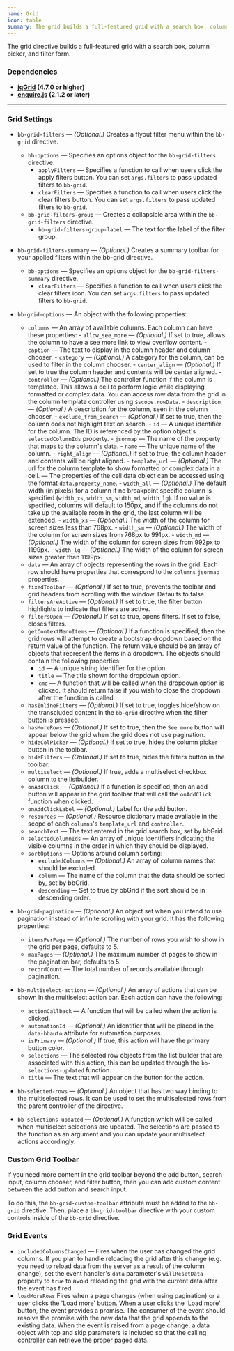 ```yaml
---
name: Grid
icon: table
summary: The grid builds a full-featured grid with a search box, column picker, and filter form.
---
```


The grid directive builds a full-featured grid with a search box, column picker, and filter form.

 ### Dependencies ###

- **[jqGrid](https://github.com/free-jqgrid/jqGrid) (4.7.0 or higher)**
- **[enquire.js](http://wicky.nillia.ms/enquire.js/) (2.1.2 or later)**
---

### Grid Settings ###
- `bb-grid-filters` &mdash; *(Optional.)* Creates a flyout filter menu within the `bb-grid` directive.
  - `bb-options` &mdash; Specifies an options object for the `bb-grid-filters` directive.
      - `applyFilters` &mdash; Specifies a function to call when users click the apply filters button. You can set `args.filters` to pass updated filters to `bb-grid`.
      - `clearFilters` &mdash; Specifies a function to call when users click the clear filters button. You can set `args.filters` to pass updated filters to `bb-grid`.
  - `bb-grid-filters-group` &mdash; Creates a collapsible area within the `bb-grid-filters` directive.
      - `bb-grid-filters-group-label` &mdash; The text for the label of the filter group.
- `bb-grid-filters-summary` &mdash; *(Optional.)* Creates a summary toolbar for your applied filters within the bb-grid directive.
  - `bb-options` &mdash; Specifies an options object for the `bb-grid-filters-summary` directive.
      - `clearFilters` &mdash; Specifies a function to call when users click the clear filters icon. You can set `args.filters` to pass updated filters to `bb-grid`.

- `bb-grid-options` &mdash; An object with the following properties:
  - `columns` &mdash; An array of available columns.  Each column can have these properties:
        - `allow_see_more` &mdash; *(Optional.)* If set to true, allows the column to have a see more link to view overflow content.
        - `caption` &mdash; The text to display in the column header and column chooser.
        - `category` &mdash; *(Optional.)* A category for the column, can be used to filter in the column chooser.
        - `center_align` &mdash; *(Optional.)* If set to true the column header and contents will be center aligned.
        - `controller` &mdash; *(Optional.)* The controller function if the column is templated. This allows a cell to perform logic while displaying formatted or complex data. You can access row data from the grid in the column template controller using `$scope.rowData`.
        - `description` &mdash; *(Optional.)* A description for the column, seen in the column chooser.
        - `exclude_from_search` &mdash; *(Optional.)* If set to true, then the column does not highlight text on search.
        - `id` &mdash; A unique identifier for the column.  The ID is referenced by the option object's `selectedColumnIds` property.
        - `jsonmap` &mdash; The name of the property that maps to the column's data.
        - `name` &mdash; The unique name of the column.
        - `right_align` &mdash; *(Optional.)* If set to true, the column header and contents will be right aligned.
        - `template_url` &mdash; *(Optional.)* The url for the column template to show formatted or complex data in a cell. &mdash; The properties of the cell data object can be accessed using the format `data.property_name`.
        - `width_all` &mdash; *(Optional.)* The default width (in pixels) for a column if no breakpoint specific column is specified (`width_xs`, `width_sm`, `width_md`, `width_lg`). If no value is specified, columns will default to 150px, and if the columns do not take up the available room in the grid, the last column will be extended.
        - `width_xs` &mdash; *(Optional.)* The width of the column for screen sizes less than 768px.
        - `width_sm` &mdash; *(Optional.)* The width of the column for screen sizes from 768px to 991px.
        - `width_md` &mdash; *(Optional.)* The width of the column for screen sizes from 992px to 1199px.
        - `width_lg` &mdash; *(Optional.)* The width of the column for screen sizes greater than 1199px.
  - `data` &mdash; An array of objects representing the rows in the grid.  Each row should have properties that correspond to the `columns` `jsonmap` properties.
  - `fixedToolbar` &mdash; *(Optional.)* If set to true, prevents the toolbar and grid headers from scrolling with the window. Defaults to false.
  - `filtersAreActive` &mdash; *(Optional.)* If set to true, the filter button highlights to indicate that filters are active.
  - `filtersOpen` &mdash; *(Optional.)* If set to true, opens filters. If set to false, closes filters.
  - `getContextMenuItems` &mdash; *(Optional.)* If a function is specified, then the grid rows will attempt to create a bootstrap dropdown based on the return value of the function. The return value should be an array of objects that represent the items in a dropdown. The objects should contain the following properties:
      - `id` &mdash; A unique string identifier for the option.
      - `title` &mdash; The title shown for the dropdown option.
      - `cmd` &mdash; A function that will be called when the dropdown option is clicked. It should return false if you wish to close the dropdown after the function is called.
  - `hasInlineFilters` &mdash; *(Optional.)* If set to true, toggles hide/show on the transcluded content in the `bb-grid` directive when the filter button is pressed.
  - `hasMoreRows` &mdash; *(Optional.)* If set to true, then the `See more` button will appear below the grid when the grid does not use pagination.
  - `hideColPicker` &mdash; *(Optional.)* If set to true, hides the column picker button in the toolbar.
  - `hideFilters` &mdash; *(Optional.)* If set to true, hides the filters button in the toolbar.
  - `multiselect` &mdash; *(Optional.)* If true, adds a multiselect checkbox column to the listbuilder.
  - `onAddClick` &mdash; *(Optional.)* If a function is specified, then an add button will appear in the grid toolbar that will call the `onAddClick` function when clicked.
  - `onAddClickLabel` &mdash; *(Optional.)* Label for the add button.
  - `resources` &mdash; *(Optional.)* Resource dictionary made available in the scope of each `columns`'s `template_url` and `controller`.
  - `searchText` &mdash; The text entered in the grid search box, set by bbGrid.
  - `selectedColumnIds` &mdash; An array of unique identifiers indicating the visible columns in the order in which they should be displayed.
  - `sortOptions` &mdash; Options around column sorting:
      - `excludedColumns` &mdash; *(Optional.)* An array of column names that should be excluded.
      - `column` &mdash; The name of the column that the data should be sorted by, set by bbGrid.
      - `descending` &mdash; Set to true by bbGrid if the sort should be in descending order.
- `bb-grid-pagination` &mdash; *(Optional.)* An object set when you intend to use pagination instead of infinite scrolling with your grid. It has the following properties:
  - `itemsPerPage` &mdash; *(Optional.)* The number of rows you wish to show in the grid per page, defaults to 5.
  - `maxPages` &mdash; *(Optional.)* The maximum number of pages to show in the pagination bar, defaults to 5.
  - `recordCount` &mdash; The total number of records available through pagination.
- `bb-multiselect-actions` &mdash; *(Optional.)* An array of actions that can be shown in the multiselect action bar. Each action can have the following:
  - `actionCallback` &mdash; A function that will be called when the action is clicked.
  - `automationId` &mdash; *(Optional.)* An identifier that will be placed in the `data-bbauto` attribute for automation purposes.
  - `isPrimary` &mdash; *(Optional.)* If true, this action will have the primary button color.
  - `selections` &mdash; The selected row objects from the list builder that are associated with this action, this can be updated through the `bb-selections-updated` function.
  - `title` &mdash; The text that will appear on the button for the action.
- `bb-selected-rows` &mdash; *(Optional.)* An object that has two way binding to the multiselected rows. It can be used to set the multiselected rows from the parent controller of the directive.
- `bb-selections-updated` &mdash; *(Optional.)* A function which will be called when multiselect selections are updated. The selections are passed to the function as an argument and you can update your multiselect actions accordingly.

### Custom Grid Toolbar ###
If you need more content in the grid toolbar beyond the add button, search input, column chooser, and filter button, then you can add custom content between the add button and search input.

To do this, the `bb-grid-custom-toolbar` attribute must be added to the `bb-grid` directive. Then, place a `bb-grid-toolbar` directive with your custom controls inside of the `bb-grid` directive.

### Grid Events ###

  - `includedColumnsChanged` &mdash; Fires when the user has changed the grid columns.  If you plan to handle reloading the grid after this change (e.g. you need
to reload data from the server as a result of the column change), set the event handler's `data` parameter's `willResetData` property to `true` to avoid
reloading the grid with the current data after the event has fired.
  - `loadMoreRows` Fires when a page changes (when using pagination) or a user clicks the 'Load more' button. When a user clicks the 'Load more' button, the event provides a promise. The consumer of the event should resolve the promise with the new data that the grid appends to the existing data. When the event is raised from a page change, a data object with top and skip parameters is included so that the calling controller can retrieve the proper paged data.
